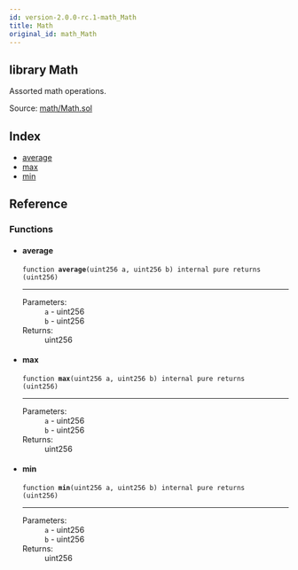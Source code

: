 ```yaml
---
id: version-2.0.0-rc.1-math_Math
title: Math
original_id: math_Math
---
```


<div class="contract-doc"><div class="contract"><h2 class="contract-header"><span class="contract-kind">library</span> Math</h2><p class="description">Assorted math operations.</p><div class="source">Source: <a href="https://github.com/OpenZeppelin/zeppelin-solidity/blob/v2.0.0-rc.1/contracts/math/Math.sol" target="_blank">math/Math.sol</a></div></div><div class="index"><h2>Index</h2><ul><li><a href="math_Math.html#average">average</a></li><li><a href="math_Math.html#max">max</a></li><li><a href="math_Math.html#min">min</a></li></ul></div><div class="reference"><h2>Reference</h2><div class="functions"><h3>Functions</h3><ul><li><div class="item function"><span id="average" class="anchor-marker"></span><h4 class="name">average</h4><div class="body"><code class="signature">function <strong>average</strong><span>(uint256 a, uint256 b) </span><span>internal </span><span>pure </span><span>returns  (uint256) </span></code><hr/><dl><dt><span class="label-parameters">Parameters:</span></dt><dd><div><code>a</code> - uint256</div><div><code>b</code> - uint256</div></dd><dt><span class="label-return">Returns:</span></dt><dd>uint256</dd></dl></div></div></li><li><div class="item function"><span id="max" class="anchor-marker"></span><h4 class="name">max</h4><div class="body"><code class="signature">function <strong>max</strong><span>(uint256 a, uint256 b) </span><span>internal </span><span>pure </span><span>returns  (uint256) </span></code><hr/><dl><dt><span class="label-parameters">Parameters:</span></dt><dd><div><code>a</code> - uint256</div><div><code>b</code> - uint256</div></dd><dt><span class="label-return">Returns:</span></dt><dd>uint256</dd></dl></div></div></li><li><div class="item function"><span id="min" class="anchor-marker"></span><h4 class="name">min</h4><div class="body"><code class="signature">function <strong>min</strong><span>(uint256 a, uint256 b) </span><span>internal </span><span>pure </span><span>returns  (uint256) </span></code><hr/><dl><dt><span class="label-parameters">Parameters:</span></dt><dd><div><code>a</code> - uint256</div><div><code>b</code> - uint256</div></dd><dt><span class="label-return">Returns:</span></dt><dd>uint256</dd></dl></div></div></li></ul></div></div></div>
